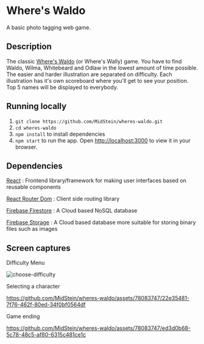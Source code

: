 # Where's Waldo

A basic photo tagging web game.

## Description

The classic [Where's Waldo](https://en.wikipedia.org/wiki/Where%27s_Wally%3F)
(or Where's Wally) game. You have to find Waldo, Wilma, Whitebeard and Odlaw in
the lowest amount of time possible. The easier and harder illustration are
separated on difficulty. Each illustration has it's own scoreboard where you'll
get to see your position. Top 5 names will be displayed to everybody.

## Running locally

1. `git clone https://github.com/MidStein/wheres-waldo.git`
2. `cd wheres-waldo`
3. `npm install` to install dependencies
4. `npm start` to run the app. Open
  [http://localhost:3000](http://localhost:3000) to view it in your browser.

## Dependencies

[React](https://react.dev/)
: Frontend library/framework for making user interfaces based on reusable
  components

[React Router Dom](https://reactrouter.com/)
: Client side routing library

[Firebase Firestore](https://firebase.google.com/docs/firestore)
: A Cloud based NoSQL database

[Firebase Storage](https://firebase.google.com/docs/storage)
: A Cloud based database more suitable for storing binary files such as images

## Screen captures

Difficulty Menu

![choose-difficulty](https://github.com/MidStein/wheres-waldo/assets/78083747/4e9058ed-fd04-4aa4-897d-c3982afdf000)

Selecting a character

https://github.com/MidStein/wheres-waldo/assets/78083747/22e35481-7f76-462f-80ed-34f0bf0564df

Game ending

https://github.com/MidStein/wheres-waldo/assets/78083747/ed3d0b68-5c78-48c5-af80-6315c481ce1c
